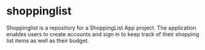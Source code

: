 # shoppinglist
Shoppinglist is a repository for a ShoppingList App project. The application enables users to create accounts and sign in to keep track of their shopping list items as well as their budget.
